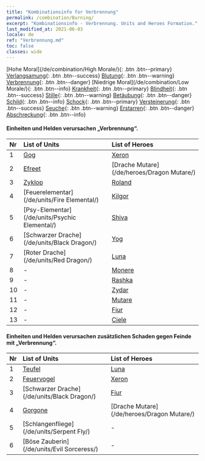 ```yaml
---
title: "Kombinationsinfo for Verbrennung"
permalink: /combination/Burning/
excerpt: "Kombinationsinfo - Verbrennung. Units and Heroes Formation."
last_modified_at: 2021-06-03
locale: de
ref: "Verbrennung.md"
toc: false
classes: wide
---
```


  [Hohe Moral](/de/combination/High Morale/){: .btn .btn--primary} [Verlangsamung](/de/combination/Slow/){: .btn .btn--success} [Blutung](/de/combination/Bleeding/){: .btn .btn--warning} [Verbrennung](/de/combination/Burning/){: .btn .btn--danger} [Niedrige Moral](/de/combination/Low Morale/){: .btn .btn--info} [Krankheit](/de/combination/Disease/){: .btn .btn--primary} [Blindheit](/de/combination/Blind/){: .btn .btn--success} [Stille](/de/combination/Silence/){: .btn .btn--warning} [Betäubung](/de/combination/Stun/){: .btn .btn--danger} [Schild](/de/combination/Shield/){: .btn .btn--info} [Schock](/de/combination/Static/){: .btn .btn--primary} [Versteinerung](/de/combination/Petrify/){: .btn .btn--success} [Seuche](/de/combination/Plague/){: .btn .btn--warning} [Erstarren](/de/combination/Freeze/){: .btn .btn--danger} [Abschreckung](/de/combination/Deterrence/){: .btn .btn--info} 


#### Einheiten und Helden verursachen „Verbrennung“.

  | Nr |  List of Units  | List of Heroes | 
  |:---|:----------------|:---------------| 
  | 1 | [Gog](/de/units/Gog/) | [Xeron](/de/heroes/Xeron/) |
  | 2 | [Efreet](/de/units/Efreeti/) | [Drache Mutare](/de/heroes/Dragon Mutare/) |
  | 3 | [Zyklop](/de/units/Cyclops/) | [Roland](/de/heroes/Roland/) |
  | 4 | [Feuerelementar](/de/units/Fire Elemental/) | [Kilgor](/de/heroes/Kilgor/) |
  | 5 | [Psy-Elementar](/de/units/Psychic Elemental/) | [Shiva](/de/heroes/Shiva/) |
  | 6 | [Schwarzer Drache](/de/units/Black Dragon/) | [Yog](/de/heroes/Yog/) |
  | 7 | [Roter Drache](/de/units/Red Dragon/) | [Luna](/de/heroes/Luna/) |
  | 8 | - | [Monere](/de/heroes/Monere/) |
  | 9 | - | [Rashka](/de/heroes/Rashka/) |
  | 10 | - | [Zydar](/de/heroes/Zydar/) |
  | 11 | - | [Mutare](/de/heroes/Mutare/) |
  | 12 | - | [Fiur](/de/heroes/Fiur/) |
  | 13 | - | [Ciele](/de/heroes/Ciele/) |


#### Einheiten und Helden verursachen zusätzlichen Schaden gegen Feinde mit „Verbrennung“.

  | Nr |  List of Units  | List of Heroes | 
  |:---|:----------------|:---------------| 
  | 1 | [Teufel](/de/units/Devil/) | [Luna](/de/heroes/Luna/) |
  | 2 | [Feuervogel](/de/units/Firebird/) | [Xeron](/de/heroes/Xeron/) |
  | 3 | [Schwarzer Drache](/de/units/Black Dragon/) | [Fiur](/de/heroes/Fiur/) |
  | 4 | [Gorgone](/de/units/Gorgon/) | [Drache Mutare](/de/heroes/Dragon Mutare/) |
  | 5 | [Schlangenfliege](/de/units/Serpent Fly/) | - |
  | 6 | [Böse Zauberin](/de/units/Evil Sorceress/) | - |
